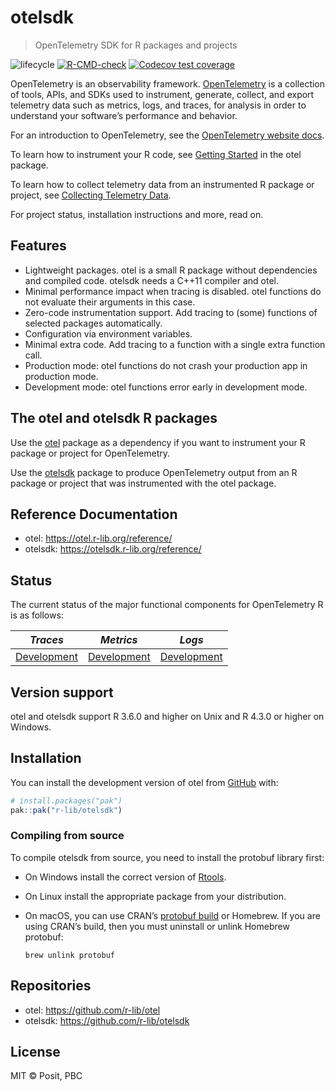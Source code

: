 
<!-- README.md is generated from README.Rmd. Please edit that file -->

# otelsdk

> OpenTelemetry SDK for R packages and projects

<!-- badges: start -->

![lifecycle](https://lifecycle.r-lib.org/articles/figures/lifecycle-experimental.svg)
[![R-CMD-check](https://github.com/r-lib/otelsdk/actions/workflows/R-CMD-check.yaml/badge.svg)](https://github.com/r-lib/otelsdk/actions/workflows/R-CMD-check.yaml)
[![Codecov test
coverage](https://codecov.io/gh/r-lib/otelsdk/graph/badge.svg?token=GAqo3S38e7)](https://app.codecov.io/gh/r-lib/otelsdk)
<!-- badges: end -->

OpenTelemetry is an observability framework.
[OpenTelemetry](https://opentelemetry.io/) is a collection of tools,
APIs, and SDKs used to instrument, generate, collect, and export
telemetry data such as metrics, logs, and traces, for analysis in order
to understand your software’s performance and behavior.

For an introduction to OpenTelemetry, see the [OpenTelemetry website
docs](https://opentelemetry.io/docs/).

To learn how to instrument your R code, see [Getting
Started](https://otel.r-lib.org/reference/gettingstarted.html) in the
otel package.

To learn how to collect telemetry data from an instrumented R package or
project, see [Collecting Telemetry
Data](https://otelsdk.r-lib.org/reference/collecting.html).

For project status, installation instructions and more, read on.

## Features

- Lightweight packages. otel is a small R package without dependencies
  and compiled code. otelsdk needs a C++11 compiler and otel.
- Minimal performance impact when tracing is disabled. otel functions do
  not evaluate their arguments in this case.
- Zero-code instrumentation support. Add tracing to (some) functions of
  selected packages automatically.
- Configuration via environment variables.
- Minimal extra code. Add tracing to a function with a single extra
  function call.
- Production mode: otel functions do not crash your production app in
  production mode.
- Development mode: otel functions error early in development mode.

## The otel and otelsdk R packages

Use the [otel](https://github.com/r-lib/otel) package as a dependency if
you want to instrument your R package or project for OpenTelemetry.

Use the [otelsdk](https://github.com/r-lib/otelsdk) package to produce
OpenTelemetry output from an R package or project that was instrumented
with the otel package.

## Reference Documentation

- otel: <https://otel.r-lib.org/reference/>
- otelsdk: <https://otelsdk.r-lib.org/reference/>

## Status

The current status of the major functional components for OpenTelemetry
R is as follows:

| *Traces*                                                                                      | *Metrics*                                                                                     | *Logs*                                                                                        |
|-----------------------------------------------------------------------------------------------|-----------------------------------------------------------------------------------------------|-----------------------------------------------------------------------------------------------|
| [Development](https://opentelemetry.io/docs/specs/otel/versioning-and-stability/#development) | [Development](https://opentelemetry.io/docs/specs/otel/versioning-and-stability/#development) | [Development](https://opentelemetry.io/docs/specs/otel/versioning-and-stability/#development) |

## Version support

otel and otelsdk support R 3.6.0 and higher on Unix and R 4.3.0 or
higher on Windows.

## Installation

You can install the development version of otel from
[GitHub](https://github.com/) with:

``` r
# install.packages("pak")
pak::pak("r-lib/otelsdk")
```

### Compiling from source

To compile otelsdk from source, you need to install the protobuf library
first:

- On Windows install the correct version of
  [Rtools](https://cran.r-project.org/bin/windows/Rtools/).

- On Linux install the appropriate package from your distribution.

- On macOS, you can use CRAN’s [protobuf
  build](https://mac.r-project.org/bin/) or Homebrew. If you are using
  CRAN’s build, then you must uninstall or unlink Homebrew protobuf:

      brew unlink protobuf

## Repositories

- otel: <https://github.com/r-lib/otel>
- otelsdk: <https://github.com/r-lib/otelsdk>

## License

MIT © Posit, PBC
